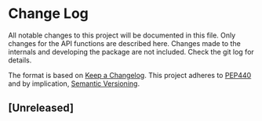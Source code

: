 # Change Log
All notable changes to this project will be documented in this file.
Only changes for the API functions are described here. Changes made
to the internals and developing the package are not included. Check
the git log for details.

The format is based on [Keep a Changelog](http://keepachangelog.com/).
This project adheres to [PEP440](https://www.python.org/dev/peps/pep-0440/)
and by implication, [Semantic Versioning](http://semver.org/).

## [Unreleased]
